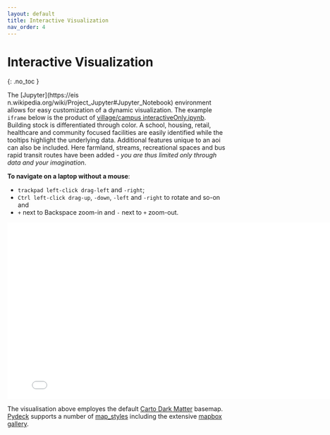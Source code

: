 ```yaml
---
layout: default
title: Interactive Visualization
nav_order: 4
---
```


# Interactive Visualization
{: .no_toc }


The [Jupyter](https://eis n.wikipedia.org/wiki/Project_Jupyter#Jupyter_Notebook) environment allows for easy customization of a dynamic visualization. The example `iframe` below is the product of [village/campus interactiveOnly.ipynb](https://github.com/AdrianKriger/osm_LoD1_3DCityModel/blob/main/village_campus/interactiveOnly.ipynb). Building stock is differentiated through color. A school, housing, retail, healthcare and community focused facilities are easily identified while the tooltips highlight the underlying data. Additional features unique to an aoi can also be included. Here farmland, streams, recreational spaces and bus rapid transit routes have been added *- you are thus limited only through data and your imagination*. <!-- {: .fs-6 .fw-300 } -->

**To navigate on a laptop without a mouse**:

- `trackpad left-click drag-left` and `-right`;
- `Ctrl left-click drag-up`, `-down`, `-left` and `-right` to rotate and so-on and
- `+` next to Backspace zoom-in and `-` next to `+` zoom-out.


<iframe src="{{site.baseurl | prepend: site.url}}/img/interactiveOnly.html" style="width: 800px; height: 400px; border: 0px"></iframe>


The visualisation above employes the default [Carto Dark Matter](https://github.com/CartoDB/basemap-styles) basemap. [Pydeck](https://deckgl.readthedocs.io/en/latest/index.html) supports a number of [map_styles](https://deckgl.readthedocs.io/en/latest/deck.html) including the extensive [mapbox gallery](https://www.mapbox.com/gallery/). 
